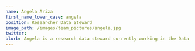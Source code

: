 ```yaml
---
name: Angela Ariza
first_name_lower_case: angela
position: Researcher Data Steward
image_path: /images/team_pictures/angela.jpg
twitter:
blurb: Angela is a research data steward currently working in the Data Store platform.
---
```

